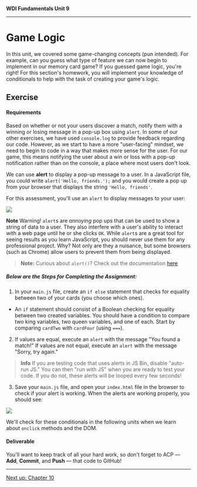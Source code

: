 **WDI Fundamentals Unit 9**

---

# Game Logic


In this unit, we covered some game-changing concepts (pun intended). For example, can you guess what type of feature we can now begin to implement in our memory card game? If you guessed game logic, you're right! For this section's homework, you will implement your knowledge of conditionals to help with the task of creating your game's logic.


## Exercise

#### Requirements

Based on whether or not your users discover a match, notify them with a winning or losing message in a pop-up box using `alert`. In some of our other exercises, we have used `console.log` to provide feedback regarding our code. However, as we start to have a more "user-facing" mindset, we need to begin to code in a way that makes more sense for the user. For our game, this means notifying the user about a win or loss with a pop-up notification rather than on the console, a place where most users don't look.

We can use **alert** to display a pop-up message to a user. In a JavaScript file, you could write `alert('Hello, friends.');` and you would create a pop up from your browser that displays the string `'Hello, friends'`.

For this assessment, you'll use an `alert` to display messages to your user:

![](https://s3.amazonaws.com/f.cl.ly/items/1S1E0E3Q3m1K1G2L3C1A/Image%202016-03-06%20at%208.24.46%20AM.png?v=6094ee76)

**Note** Warning! `alert`s are _annoying_ pop ups that can be used to show a string of data to a user. They also interfere with a user's ability to interact with a web page until he or she clicks `OK`. While `alert`s are a great tool for seeing results as you learn JavaScript, you should never use them for any professional project. Why? Not only are they a nuisance, but some browsers (such as Chrome) allow users to prevent them from being displayed.

> **Note:** Curious about `alert()`? Check out the documentation <a href="https://developer.mozilla.org/en-US/docs/Web/API/Window/alert" target="_blank">here</a>



##### Below are the Steps for Completing the Assignment:

1) In your `main.js` file, create an `if else` statement that checks for equality between two of your cards (you choose which ones).
* An `if` statement should consist of a Boolean checking for equality between two created variables. You should have a condition to compare two king variables, two queen variables, and one of each. Start by comparing `cardTwo` with `cardFour` (using `===`).

2) If values are equal, execute an `alert` with the message "You found a match!" If values are not equal, execute an `alert` with the message "Sorry, try again."

> **Info** If you are testing code that uses alerts in JS Bin, disable "auto-run JS." You can then "run with JS" when you are ready to test your code. If you do not, these alerts will be looped every few seconds!

3) Save your `main.js` file, and open your `index.html` file in the browser to check if your alert is working. When the alerts are working properly, you should see:

![](https://s3.amazonaws.com/f.cl.ly/items/1S1E0E3Q3m1K1G2L3C1A/Image%202016-03-06%20at%208.24.46%20AM.png?v=6094ee76)

We'll check for these conditionals in the following units when we learn about `onclick` methods and the DOM.

#### Deliverable

You'll want to keep track of all your hard work, so don't forget to ACP — **Add**, **Commit**, and **Push** — that code to GitHub!

---
[Next up: Chapter 10](../10_chapter/intro.md)
